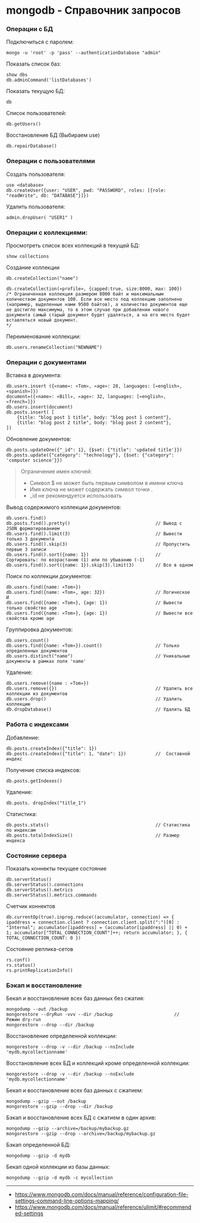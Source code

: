 # mongodb - Справочник запросов

### Операции с БД

Подключиться с паролем:
```
mongo -u 'root' -p 'pass' --authenticationDatabase "admin"
```

Показать список баз:
```
show dbs
db.adminCommand('listDatabases')
```

Показать текущую БД:
```
db
```

Список пользователей:
```
db.getUsers()
```

Восстановление БД (Выбираем use)
```
db.repairDatabase()
```





### Операции с пользователями

Создать пользователя:
```
use <database>
db.createUser({user: "USER", pwd: "PASSWORD", roles: [{role: "readWrite", db: "DATABASE"}]})
```

Удалить пользователя:
```
admin.dropUser( "USER1" )
```

### Операции с коллекциями:

Просмотреть список всех коллекций в текущей БД:
```
show collections
```

Создание коллекции
```
db.createCollection("name")

db.createCollection(«profile», {capped:true, size:8000, max: 100}) 
/* Ограниченная коллекция размером 8000 байт и максимальным количеством документов 100. Если все место под коллекцию заполнено (например, выделенные нами 9500 байтов), а количество документов еще не достигло максимума, то в этом случае при добавлении нового документа самый старый документ будет удаляться, а на его место будет вставляться новый документ.
*/
```

Переименование коллекции:
```
db.users.renameCollection("NEWNAME")	
```

### Операции с документами

Вставка в документа:
```
db.users.insert ({«name»: «Tom», «age»: 28, languages: [«english», «spanish»]})
document=({«name»: «Bill», «age»: 32, languages: [«english», «french»]})
db.users.insert(document)
db.posts.insert( [ 
    {title: "blog post 1 title", body: "blog post 1 content"},
    {title: "blog post 2 title", body: "blog post 2 content"},
])
```

Обновление документов:
```
db.posts.updateOne({"_id": 1}, {$set: {"title": 'updated title'}})
db.posts.update({"category": "technology"}, {$set: {"category": 'computer science'}})
```
> Ограничение имен ключей: 
> * Символ $ не может быть первым символом в имени ключа
> * Имя ключа не может содержать символ точки .
> * _id не рекомендуется использовать

Вывод содержимого коллекции документов:
```
db.users.find()
db.posts.find().pretty()                                // Вывод с JSON форматированием
db.users.find().limit(3)                                // Вывести только 3 документа
db.users.find().skip(3)                                 // Пропустить первые 3 записи
db.users.find().sort({name: 1})	                        // Сортировать: по возрастанию (1) или по убыванию (-1)
db.users.find().sort({name: 1}).skip(3).limit(3)        // Все в одном 
```

Поиск по коллекции документов:
```
db.users.find({name: «Tom»})
db.users.find({name: «Tom», age: 32})                   // Логическое И
db.users.find({name: «Tom»}, {age: 1})                  // Вывести только свойство age
db.users.find({name: «Tom»}, {age: 1})                  // Вывести все свойства кроме age
```

Группировка документов:
```
db.users.count()
db.users.find({name: «Tom»}).count()                    // Только определенных документов
db.users.distinct("name")                               // Уникальные документы в рамках поля 'name'
```

Удаление:

```
db.users.remove({name : «Tom»})
db.users.remove({})                                     // Удалить все коллекции из документов
db.users.drop()                                         // Удалить коллекцию
db.dropDatabase()                                       // Удалить БД
```
### Работа с индексами

Добавление:
```
db.posts.createIndex({"title": 1})
db.posts.createIndex({"title": 1, "date": 1})           //  Составной индекс
```

Получение списка индексов:
```
db.posts.getIndexes()
```


Удаление: 
```
db.posts. dropIndex("title_1")
```

Статистика:
```
db.posts.stats()                                        // Статистика по индексам
db.posts.totalIndexSize()                               // Размер индекса
```

### Состояние сервера


Показать коннекты текущее состояние
```
db.serverStatus()
db.serverStatus().connections
db.serverStatus().metrics
db.serverStatus().metrics.commands
```

Счетчик коннектов
```
db.currentOp(true).inprog.reduce((accumulator, connection) => { ipaddress = connection.client ? connection.client.split(":")[0] : "Internal"; accumulator[ipaddress] = (accumulator[ipaddress] || 0) + 1; accumulator["TOTAL_CONNECTION_COUNT"]++; return accumulator; }, { TOTAL_CONNECTION_COUNT: 0 })
```

Cостояние реплика-сетов
```
rs.conf()
rs.status()
rs.printReplicationInfo()
```

### Бэкап и восстановление

Бекап и восстановление всех баз данных без сжатия:

```
mongodump --out /backup
mongorestore --dryRun -vvv --dir /backup                       // Режим dry-run
mongorestore --drop --dir /backup 
```

Восстановление определенной коллекции:
```
mongorestore --drop -v --dir /backup --nsInclude 'mydb.mycollectionname'
```

Восстановление всех БД и коллекций кроме определенной коллекции:
```
mongorestore --drop -v --dir /backup --nsExclude 'mydb.mycollectionname'
```

Бекап и восстановление всех баз данных с сжатием:
```
mongodump --gzip --out /backup
mongorestore --gzip --drop --dir /backup
```

Бэкап и восстановление всех БД с сжатием в один архив:
```
mongodump --gzip --archive=/backup/mybackup.gz
mongorestore --gzip --drop --archive=/backup/mybackup.gz
```

Бэкап определенной БД:
```
mongodump --gzip -d mydb
```

Бекап одной коллекции из базы данных:
```
mongodump --gzip -d mydb -c mycollection
```

---
* https://www.mongodb.com/docs/manual/reference/configuration-file-settings-command-line-options-mapping/
* https://www.mongodb.com/docs/manual/reference/ulimit/#recommended-settings


